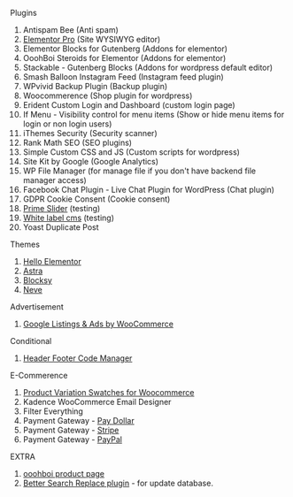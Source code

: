Plugins
1. Antispam Bee (Anti spam)
2. [Elementor Pro](https://trk.elementor.com/1vvb8adqx33e) (Site WYSIWYG editor)
3. Elementor Blocks for Gutenberg (Addons for elementor)
4. OoohBoi Steroids for Elementor (Addons for elementor)
5. Stackable - Gutenberg Blocks (Addons for wordpress default editor)
6. Smash Balloon Instagram Feed (Instagram feed plugin)
7. WPvivid Backup Plugin (Backup plugin)
8. Woocommerence (Shop plugin for wordpress)
9. Erident Custom Login and Dashboard (custom login page)
10. If Menu - Visibility control for menu items (Show or hide menu items for login or non login users)
11. iThemes Security (Security scanner)
12. Rank Math SEO (SEO plugins)
13. Simple Custom CSS and JS (Custom scripts for wordpress)
14. Site Kit by Google (Google Analytics)
15. WP File Manager (for manage file if you don't have backend file manager access)
16. Facebook Chat Plugin - Live Chat Plugin for WordPress (Chat plugin)
17. GDPR Cookie Consent (Cookie consent)
18. [Prime Slider](https://wordpress.org/plugins/bdthemes-prime-slider-lite/) (testing)
19. [White label cms](https://wordpress.org/plugins/white-label-cms/) (testing)
20. Yoast Duplicate Post

Themes
1. [Hello Elementor](https://trk.elementor.com/1vvb8adqx33e)
2. [Astra](https://wpastra.com/?bsf=581)
3. [Blocksy](https://creativethemes.com/blocksy/)
4. [Neve](https://themeisle.com/themes/neve/)

Advertisement
1. [Google Listings & Ads by WooCommerce](https://woocommerce.com/products/google-listings-and-ads/)

Conditional
1. [Header Footer Code Manager](https://wordpress.org/plugins/header-footer-code-manager/)

E-Commerence
1. [Product Variation Swatches for Woocommerce](https://wordpress.org/plugins/product-variation-swatches-for-woocommerce/)
2. Kadence WooCommerce Email Designer
3. Filter Everything
4. Payment Gateway - [Pay Dollar](https://www.paydollar.com/tc/index.html)
5. Payment Gateway - [Stripe](https://stripe.com)
6. Payment Gateway - [PayPal](https://www.paypal.com)

EXTRA
1. [ooohboi product page](https://ooohboi.gumroad.com/)
2. [Better Search Replace plugin](https://wordpress.org/plugins/better-search-replace/) - for update database.
